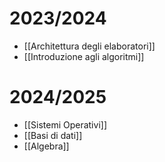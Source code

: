 # 2023/2024
- [[Architettura degli elaboratori]]
- [[Introduzione agli algoritmi]]

# 2024/2025
- [[Sistemi Operativi]]
- [[Basi di dati]]
- [[Algebra]]